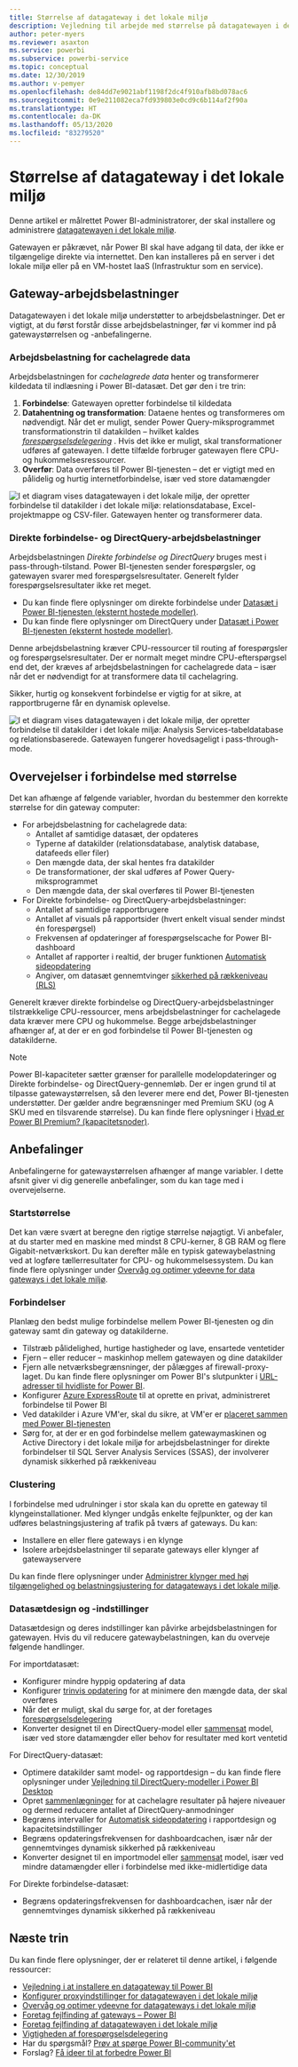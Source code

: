 ```yaml
---
title: Størrelse af datagateway i det lokale miljø
description: Vejledning til arbejde med størrelse på datagatewayen i det lokale miljø.
author: peter-myers
ms.reviewer: asaxton
ms.service: powerbi
ms.subservice: powerbi-service
ms.topic: conceptual
ms.date: 12/30/2019
ms.author: v-pemyer
ms.openlocfilehash: de84dd7e9021abf1198f2dc4f910afb8bd078ac6
ms.sourcegitcommit: 0e9e211082eca7fd939803e0cd9c6b114af2f90a
ms.translationtype: HT
ms.contentlocale: da-DK
ms.lasthandoff: 05/13/2020
ms.locfileid: "83279520"
---
```

# <a name="on-premises-data-gateway-sizing"></a>Størrelse af datagateway i det lokale miljø

Denne artikel er målrettet Power BI-administratorer, der skal installere og administrere [datagatewayen i det lokale miljø](../connect-data/service-gateway-onprem.md).

Gatewayen er påkrævet, når Power BI skal have adgang til data, der ikke er tilgængelige direkte via internettet. Den kan installeres på en server i det lokale miljø eller på en VM-hostet IaaS (Infrastruktur som en service).

## <a name="gateway-workloads"></a>Gateway-arbejdsbelastninger

Datagatewayen i det lokale miljø understøtter to arbejdsbelastninger. Det er vigtigt, at du først forstår disse arbejdsbelastninger, før vi kommer ind på gatewaystørrelsen og -anbefalingerne.

### <a name="cached-data-workload"></a>Arbejdsbelastning for cachelagrede data

Arbejdsbelastningen for _cachelagrede data_ henter og transformerer kildedata til indlæsning i Power BI-datasæt. Det gør den i tre trin:

1. **Forbindelse**: Gatewayen opretter forbindelse til kildedata
1. **Datahentning og transformation**: Dataene hentes og transformeres om nødvendigt. Når det er muligt, sender Power Query-miksprogrammet transformationstrin til datakilden – hvilket kaldes _[forespørgselsdelegering](power-query-folding.md)_ . Hvis det ikke er muligt, skal transformationer udføres af gatewayen. I dette tilfælde forbruger gatewayen flere CPU- og hukommelsesressourcer.
1. **Overfør**: Data overføres til Power BI-tjenesten – det er vigtigt med en pålidelig og hurtig internetforbindelse, især ved store datamængder

![I et diagram vises datagatewayen i det lokale miljø, der opretter forbindelse til datakilder i det lokale miljø: relationsdatabase, Excel-projektmappe og CSV-filer. Gatewayen henter og transformerer data.](media/gateway-onprem-sizing/gateway-onprem-workload-cached-data.png)

### <a name="live-connection-and-directquery-workloads"></a>Direkte forbindelse- og DirectQuery-arbejdsbelastninger

Arbejdsbelastningen _Direkte forbindelse og DirectQuery_ bruges mest i pass-through-tilstand. Power BI-tjenesten sender forespørgsler, og gatewayen svarer med forespørgselsresultater. Generelt fylder forespørgselsresultater ikke ret meget.

- Du kan finde flere oplysninger om direkte forbindelse under [Datasæt i Power BI-tjenesten (eksternt hostede modeller)](../connect-data/service-datasets-understand.md#external-hosted-models).
- Du kan finde flere oplysninger om DirectQuery under [Datasæt i Power BI-tjenesten (eksternt hostede modeller)](../connect-data/service-dataset-modes-understand.md#directquery-mode).

Denne arbejdsbelastning kræver CPU-ressourcer til routing af forespørgsler og forespørgselsresultater. Der er normalt meget mindre CPU-efterspørgsel end det, der kræves af arbejdsbelastningen for cachelagrede data – især når det er nødvendigt for at transformere data til cachelagring.

Sikker, hurtig og konsekvent forbindelse er vigtig for at sikre, at rapportbrugerne får en dynamisk oplevelse.

![I et diagram vises datagatewayen i det lokale miljø, der opretter forbindelse til datakilder i det lokale miljø: Analysis Services-tabeldatabase og relationsbaserede. Gatewayen fungerer hovedsageligt i pass-through-mode.](media/gateway-onprem-sizing/gateway-onprem-workload-liveconnection-directquery.png)

## <a name="sizing-considerations"></a>Overvejelser i forbindelse med størrelse

Det kan afhænge af følgende variabler, hvordan du bestemmer den korrekte størrelse for din gateway computer:

- For arbejdsbelastning for cachelagrede data:
  - Antallet af samtidige datasæt, der opdateres
  - Typerne af datakilder (relationsdatabase, analytisk database, datafeeds eller filer)
  - Den mængde data, der skal hentes fra datakilder
  - De transformationer, der skal udføres af Power Query-miksprogrammet
  - Den mængde data, der skal overføres til Power BI-tjenesten
- For Direkte forbindelse- og DirectQuery-arbejdsbelastninger:
  - Antallet af samtidige rapportbrugere
  - Antallet af visuals på rapportsider (hvert enkelt visual sender mindst én forespørgsel)
  - Frekvensen af opdateringer af forespørgselscache for Power BI-dashboard
  - Antallet af rapporter i realtid, der bruger funktionen [Automatisk sideopdatering](../create-reports/desktop-automatic-page-refresh.md)
  - Angiver, om datasæt gennemtvinger [sikkerhed på rækkeniveau (RLS)](../create-reports/desktop-rls.md)

Generelt kræver direkte forbindelse og DirectQuery-arbejdsbelastninger tilstrækkelige CPU-ressourcer, mens arbejdsbelastninger for cachelagede data kræver mere CPU og hukommelse. Begge arbejdsbelastninger afhænger af, at der er en god forbindelse til Power BI-tjenesten og datakilderne.

> [!NOTE]
> Power BI-kapaciteter sætter grænser for parallelle modelopdateringer og Direkte forbindelse- og DirectQuery-gennemløb. Der er ingen grund til at tilpasse gatewaystørrelsen, så den leverer mere end det, Power BI-tjenesten understøtter. Der gælder andre begrænsninger med Premium SKU (og A SKU med en tilsvarende størrelse). Du kan finde flere oplysninger i [Hvad er Power BI Premium? (kapacitetsnoder)](../admin/service-premium-what-is.md#capacity-nodes).

## <a name="recommendations"></a>Anbefalinger

Anbefalingerne for gatewaystørrelsen afhænger af mange variabler. I dette afsnit giver vi dig generelle anbefalinger, som du kan tage med i overvejelserne.

### <a name="initial-sizing"></a>Startstørrelse

Det kan være svært at beregne den rigtige størrelse nøjagtigt. Vi anbefaler, at du starter med en maskine med mindst 8 CPU-kerner, 8 GB RAM og flere Gigabit-netværkskort. Du kan derefter måle en typisk gatewaybelastning ved at logføre tællerresultater for CPU- og hukommelsessystem. Du kan finde flere oplysninger under [Overvåg og optimer ydeevne for data gateways i det lokale miljø](/data-integration/gateway/service-gateway-performance).

### <a name="connectivity"></a>Forbindelser

Planlæg den bedst mulige forbindelse mellem Power BI-tjenesten og din gateway samt din gateway og datakilderne.

- Tilstræb pålidelighed, hurtige hastigheder og lave, ensartede ventetider
- Fjern – eller reducer – maskinhop mellem gatewayen og dine datakilder
- Fjern alle netværksbegrænsninger, der pålægges af firewall-proxy-laget. Du kan finde flere oplysninger om Power BI's slutpunkter i [URL-adresser til hvidliste for Power BI](../admin/power-bi-whitelist-urls.md).
- Konfigurer [Azure ExpressRoute](/azure/expressroute/expressroute-introduction) til at oprette en privat, administreret forbindelse til Power BI
- Ved datakilder i Azure VM'er, skal du sikre, at VM'er er [placeret sammen med Power BI-tjenesten](../admin/service-admin-where-is-my-tenant-located.md)
- Sørg for, at der er en god forbindelse mellem gatewaymaskinen og Active Directory i det lokale miljø for arbejdsbelastninger for direkte forbindelser til SQL Server Analysis Services (SSAS), der involverer dynamisk sikkerhed på rækkeniveau

### <a name="clustering"></a>Clustering

I forbindelse med udrulninger i stor skala kan du oprette en gateway til klyngeinstallationer. Med klynger undgås enkelte fejlpunkter, og der kan udføres belastningsjustering af trafik på tværs af gateways. Du kan:

- Installere en eller flere gateways i en klynge
- Isolere arbejdsbelastninger til separate gateways eller klynger af gatewayservere

Du kan finde flere oplysninger under [Administrer klynger med høj tilgængelighed og belastningsjustering for datagateways i det lokale miljø](/data-integration/gateway/service-gateway-high-availability-clusters).

### <a name="dataset-design-and-settings"></a>Datasætdesign og -indstillinger

Datasætdesign og deres indstillinger kan påvirke arbejdsbelastningen for gatewayen. Hvis du vil reducere gatewaybelastningen, kan du overveje følgende handlinger.

For importdatasæt:

- Konfigurer mindre hyppig opdatering af data
- Konfigurer [trinvis opdatering](../admin/service-premium-incremental-refresh.md) for at minimere den mængde data, der skal overføres
- Når det er muligt, skal du sørge for, at der foretages [forespørgselsdelegering](power-query-folding.md)
- Konverter designet til en DirectQuery-model eller [sammensat](../connect-data/service-dataset-modes-understand.md#composite-mode) model, især ved store datamængder eller behov for resultater med kort ventetid

For DirectQuery-datasæt:

- Optimere datakilder samt model- og rapportdesign – du kan finde flere oplysninger under [Vejledning til DirectQuery-modeller i Power BI Desktop](directquery-model-guidance.md)
- Opret [sammenlægninger](../transform-model/desktop-aggregations.md) for at cachelagre resultater på højere niveauer og dermed reducere antallet af DirectQuery-anmodninger
- Begræns intervaller for [Automatisk sideopdatering](../create-reports/desktop-automatic-page-refresh.md) i rapportdesign og kapacitetsindstillinger
- Begræns opdateringsfrekvensen for dashboardcachen, især når der gennemtvinges dynamisk sikkerhed på rækkeniveau
- Konverter designet til en importmodel eller [sammensat](../connect-data/service-dataset-modes-understand.md#composite-mode) model, især ved mindre datamængder eller i forbindelse med ikke-midlertidige data

For Direkte forbindelse-datasæt:

- Begræns opdateringsfrekvensen for dashboardcachen, især når der gennemtvinges dynamisk sikkerhed på rækkeniveau

## <a name="next-steps"></a>Næste trin

Du kan finde flere oplysninger, der er relateret til denne artikel, i følgende ressourcer:

- [Vejledning i at installere en datagateway til Power BI](../connect-data/service-gateway-deployment-guidance.md)
- [Konfigurer proxyindstillinger for datagatewayen i det lokale miljø](/data-integration/gateway/service-gateway-proxy)
- [Overvåg og optimer ydeevne for datagateways i det lokale miljø](/data-integration/gateway/service-gateway-performance)
- [Foretag fejlfinding af gateways – Power BI](../connect-data/service-gateway-onprem-tshoot.md)
- [Foretag fejlfinding af datagatewayen i det lokale miljø](/data-integration/gateway/service-gateway-tshoot)
- [Vigtigheden af forespørgselsdelegering](power-query-folding.md)
- Har du spørgsmål? [Prøv at spørge Power BI-community'et](https://community.powerbi.com/)
- Forslag? [Få ideer til at forbedre Power BI](https://ideas.powerbi.com)
